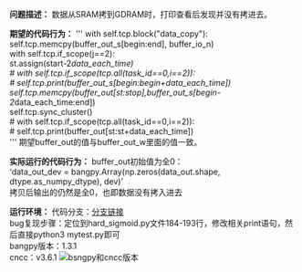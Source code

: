 **问题描述：**
数据从SRAM拷到GDRAM时，打印查看后发现并没有拷进去。

**期望的代码行为：**
'''
with self.tcp.block("data_copy"):\
    self.tcp.memcpy(buffer_out_s[begin:end], buffer_io_n)\
    with self.tcp.if_scope(j==2):\
        st.assign(start-2*data_each_time)\
        # with self.tcp.if_scope(tcp.all(task_id==0,i==2)):\
        #     self.tcp.print(buffer_out_s[begin:begin+data_each_time])\
              self.tcp.memcpy(buffer_out[st:stop],buffer_out_s[begin-2*data_each_time:end])\
              self.tcp.sync_cluster()\
        # with self.tcp.if_scope(tcp.all(task_id==0,i==2)):\
        #     self.tcp.print(buffer_out[st:st+data_each_time])\
'''
期望buffer_out的值与buffer_out_w里面的值一致。

**实际运行的代码行为：**
buffer_out初始值为全0：\
‘data_out_dev = bangpy.Array(np.zeros(data_out.shape, dtype.as_numpy_dtype), dev)’\
拷贝后输出的仍然是全0，也即数据没有拷入进去

**运行环境：**
代码分支：[分支链接](https://github.com/pingmu123/mlu-ops.git)\
bug复现步骤：定位到hard_sigmoid.py文件184-193行，修改相关print语句，然后直接python3 mytest.py即可\
bangpy版本：1.3.1\
cncc：v3.6.1
![bsngpy和cncc版本](https://user-images.githubusercontent.com/102028822/165430656-ac6217b7-1078-41dc-be44-7420261b7411.png)
